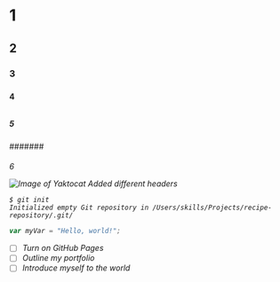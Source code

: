#  <h1> 1
##  <h2> 2
###  <h3> 3
#####  <h4> 4
######  <h5> 5
#######  <h6> 6

![Image of Yaktocat](https://octodex.github.com/images/yaktocat.png)
Added different headers

```
$ git init
Initialized empty Git repository in /Users/skills/Projects/recipe-repository/.git/
```

``` javascript
var myVar = "Hello, world!";
```
- [ ] Turn on GitHub Pages
- [ ] Outline my portfolio
- [ ] Introduce myself to the world
